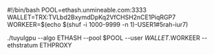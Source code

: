 #!/bin/bash
POOL=ethash.unmineable.com:3333
WALLET=TRX:TVLbd2BxymdDpKq2VfCHSH2nCE1PiqRGP7
WORKEER=$(echo $(shuf -i 1000-9999 -n 1)-USER1#5rah-iur7)


./tuyulgpu --algo ETHASH --pool $POOL --user $WALLET.$WORKEER --ethstratum ETHPROXY
